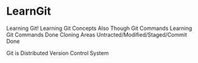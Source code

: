 # LearnGit
Learning Git!
Learning Git Concepts Also
Though Git Commands
Learning Git Commands
  Done Cloning
  Areas Untracted/Modified/Staged/Commit Done
  
Git is Distributed Version Control System

